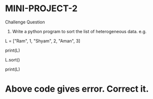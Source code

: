# MINI-PROJECT-2
Challenge Question

1. Write a python program to sort the list of heterogeneous data.
e.g.

L = ["Ram", 1, "Shyam", 2, "Aman", 3]

print(L)

L.sort()

print(L)

# Above code gives error. Correct it.
